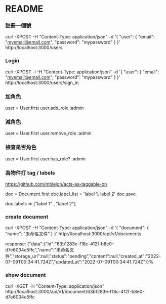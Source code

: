 # README

### 註冊一個號
curl -XPOST -H "Content-Type: application/json" -d '{ "user": { "email": "myemail@email.com", "password": "mypassword" } }' http://localhost:3000/users

### Login
curl -XPOST -i -H "Content-Type: application/json" -d '{ "user": { "email": "myemail@email.com", "password": "mypassword" } }' http://localhost:3000/users/sign_in

### 加角色
user = User.first
user.add_role :admin

### 減角色
user = User.first
user.remove_role :admin

### 檢查是否角色
user = User.first
user.has_role? :admin

### 為物件打 tag / labels
https://github.com/mbleigh/acts-as-taggable-on

doc = Document.first
doc.label_list = 'label 1, label 2'
doc.save

doc.labels => ["label 1" , "label 2"]


### create document
curl -XPOST -H "Content-Type: application/json" -d '{ "document": { "name": "未命名文件" } }' http://localhost:3000/api/v1/documents

response: 
  {"data":{"id":"63b1283e-f18c-412f-b8e0-d7e6034e5ffc","name":"未命名文件","storage_url":null,"status":"pending","content":null,"created_at":"2022-07-09T00:34:41.724Z","updated_at":"2022-07-09T00:34:41.724Z"}}% 

###  show document
curl -XGET -H "Content-Type: application/json" http://localhost:3000/api/v1/document/63b1283e-f18c-412f-b8e0-d7e6034e5ffc
